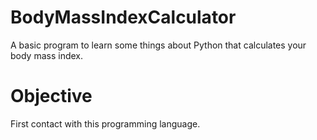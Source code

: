 # BodyMassIndexCalculator

A basic program to learn some things about Python that calculates your body mass index.

# Objective

First contact with this programming language.
